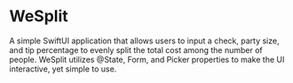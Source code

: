 # WeSplit

A simple SwiftUI application that allows users to input a check, party size, and tip percentage to evenly split the total cost among the number of people. 
WeSplit utilizes @State, Form, and Picker properties to make the UI interactive, yet simple to use.
